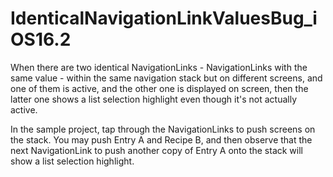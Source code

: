 # IdenticalNavigationLinkValuesBug_iOS16.2

When there are two identical NavigationLinks - NavigationLinks with the same value - within the same navigation stack but on different screens, and one of them is active, and the other one is displayed on screen, then the latter one shows a list selection highlight even though it's not actually active.

In the sample project, tap through the NavigationLinks to push screens on the stack. You may push Entry A and Recipe B, and then observe that the next NavigationLink to push another copy of Entry A onto the stack will show a list selection highlight.